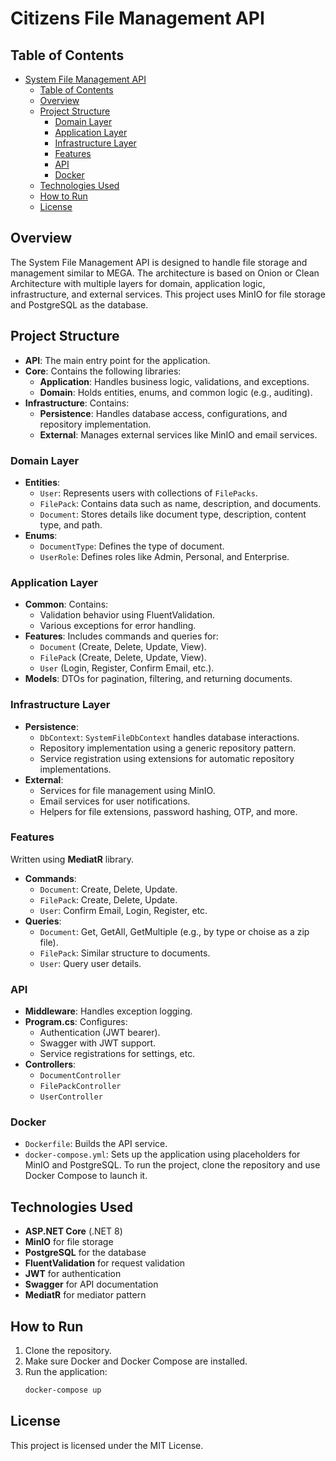 
# Citizens File Management API

## Table of Contents
- [System File Management API](#system-file-management-api)
  - [Table of Contents](#table-of-contents)
  - [Overview](#overview)
  - [Project Structure](#project-structure)
    - [Domain Layer](#domain-layer)
    - [Application Layer](#application-layer)
    - [Infrastructure Layer](#infrastructure-layer)
    - [Features](#features)
    - [API](#api)
    - [Docker](#docker)
  - [Technologies Used](#technologies-used)
  - [How to Run](#how-to-run)
  - [License](#license)

## Overview

The System File Management API is designed to handle file storage and management similar to MEGA. The architecture is based on Onion or Clean Architecture with multiple layers for domain, application logic, infrastructure, and external services. This project uses MinIO for file storage and PostgreSQL as the database.

## Project Structure

- **API**: The main entry point for the application.
- **Core**: Contains the following libraries:
  - **Application**: Handles business logic, validations, and exceptions.
  - **Domain**: Holds entities, enums, and common logic (e.g., auditing).
- **Infrastructure**: Contains:
  - **Persistence**: Handles database access, configurations, and repository implementation.
  - **External**: Manages external services like MinIO and email services.

### Domain Layer

- **Entities**: 
  - `User`: Represents users with collections of `FilePacks`.
  - `FilePack`: Contains data such as name, description, and documents.
  - `Document`: Stores details like document type, description, content type, and path.
- **Enums**:
  - `DocumentType`: Defines the type of document.
  - `UserRole`: Defines roles like Admin, Personal, and Enterprise.
  
### Application Layer

- **Common**: Contains:
  - Validation behavior using FluentValidation.
  - Various exceptions for error handling.
- **Features**: Includes commands and queries for:
  - `Document` (Create, Delete, Update, View).
  - `FilePack` (Create, Delete, Update, View).
  - `User` (Login, Register, Confirm Email, etc.).
- **Models**: DTOs for pagination, filtering, and returning documents.

### Infrastructure Layer

- **Persistence**:
  - `DbContext`: `SystemFileDbContext` handles database interactions.
  - Repository implementation using a generic repository pattern.
  - Service registration using extensions for automatic repository implementations.
- **External**:
  - Services for file management using MinIO.
  - Email services for user notifications.
  - Helpers for file extensions, password hashing, OTP, and more.
  
### Features
Written using **MediatR** library.
- **Commands**:
  - `Document`: Create, Delete, Update.
  - `FilePack`: Create, Delete, Update.
  - `User`: Confirm Email, Login, Register, etc.
- **Queries**:
  - `Document`: Get, GetAll, GetMultiple (e.g., by type or choise as a zip file).
  - `FilePack`: Similar structure to documents.
  - `User`: Query user details.
  
### API

- **Middleware**: Handles exception logging.
- **Program.cs**: Configures:
  - Authentication (JWT bearer).
  - Swagger with JWT support.
  - Service registrations for settings, etc.
- **Controllers**: 
  - `DocumentController`
  - `FilePackController`
  - `UserController`

### Docker

- `Dockerfile`: Builds the API service.
- `docker-compose.yml`: Sets up the application using placeholders for MinIO and PostgreSQL. To run the project, clone the repository and use Docker Compose to launch it.

## Technologies Used

- **ASP.NET Core** (.NET 8)
- **MinIO** for file storage
- **PostgreSQL** for the database
- **FluentValidation** for request validation
- **JWT** for authentication
- **Swagger** for API documentation
- **MediatR** for mediator pattern

## How to Run

1. Clone the repository.
2. Make sure Docker and Docker Compose are installed.
3. Run the application:
   ```bash
   docker-compose up
   ```

## License

This project is licensed under the MIT License.

